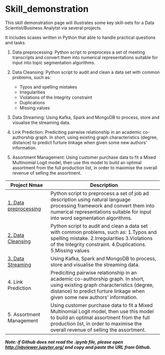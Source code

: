 # Skill_demonstration

This skill demonstration page will illustrates some key skill-sets for a Data Scientist/Business Analytst via several projects.

It includes scases written in Python that able to handle practical questions and tasks.
     
  1. Data preprocessing: Python script to preprocess a set of meeting transcripts and convert them into numerical representations
  suitable for input into topic segmentation algorithms.
  
  2. Data Cleansing: Python script to audit and clean a data set with common problems, such as:
      - Typos and spelling mistakes 
      - Irregularities
      - Violations of the Integrity constraint
      - Duplications
      - Missing values
    
  3. Data Streaming: Using Kafka, Spark and MongoDB to process, store and visualise the streaming data.
  
  4. Link Prediction: Prediciting pairwise relationship in an academic co-authorship graph. In short, using existing graph characteristics (degree, distance) to predict furture linkage when given some new authors' information.
  
  5. Assortment Management: Using customer purchase data to fit a Mixed Multinomial Logit model, then use this model to build an optimal assortment from the full production list, in order to maximise the overall revenue of selling the assortment.  
  
| Project Nmae  | Description |
| ------------- | ------------- |
| [1. Data preprocessing](https://github.com/cyric90/Skill_demonstration/tree/master/Python/Text%20preprocessing)  | Python script to preprocess a set of job ad description using natural language processing framework and convert them into numerical representations suitable for input into word segmentation algorithms.  |
| [2. Data Cleansing](https://github.com/cyric90/Skill_demonstration/tree/master/Python/Data%20cleansing) | Python script to audit and clean a data set with common problems, such as: 1.Typos and spelling mistake. 2.Irregularities 3.Violations of the Integrity constraint. 4.Duplications. 5.Missing values |
| [3. Data Streaming](https://github.com/cyric90/Skill_demonstration/tree/master/Python/Spark_Kafka)  | Using Kafka, Spark and MongoDB to process, store and visualise the streaming data.  |
| 4. Link Prediction | Prediciting pairwise relationship in an academic co-authorship graph. In short, using existing graph characteristics (degree, distance) to predict furture linkage when given some new authors' information.  |
|  5. Assortment Management  | Using customer purchase data to fit a Mixed Multinomial Logit model, then use this model to build an optimal assortment from the full production list, in order to maximise the overall revenue of selling the assortment.  |
  
 ***Note: if Github does not read the .ipynb file, please open http://nbviewer.jupyter.org/ and copy and paste the URL from Github.***
